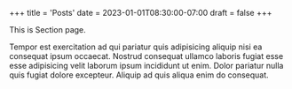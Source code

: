 +++
title = 'Posts'
date = 2023-01-01T08:30:00-07:00
draft = false
+++

This is Section page.

Tempor est exercitation ad qui pariatur quis adipisicing aliquip nisi ea consequat ipsum occaecat. Nostrud consequat ullamco laboris fugiat esse esse adipisicing velit laborum ipsum incididunt ut enim. Dolor pariatur nulla quis fugiat dolore excepteur. Aliquip ad quis aliqua enim do consequat.
